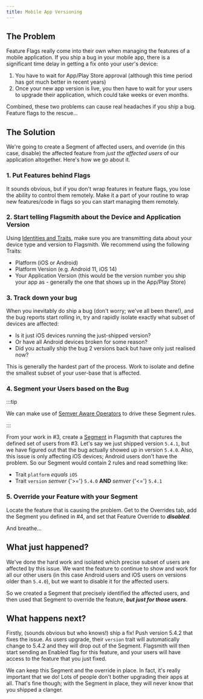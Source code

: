 ```yaml
---
title: Mobile App Versioning
---
```


## The Problem

Feature Flags really come into their own when managing the features of a mobile application. If you ship a bug in your
mobile app, there is a significant time delay in getting a fix onto your user's device:

1. You have to wait for App/Play Store approval (although this time period has got much better in recent years)
2. Once your new app version is live, you then have to wait for your users to upgrade their application, which could
   take weeks or even months.

Combined, these two problems can cause real headaches if you ship a bug. Feature flags to the rescue...

## The Solution

We're going to create a Segment of affected users, and override (in this case, disable) the affected feature from _just
the affected users_ of our application altogether. Here's how we go about it.

### 1. Put Features behind Flags

It sounds obvious, but if you don't wrap features in feature flags, you lose the ability to control them remotely. Make
it a part of your routine to wrap new features/code in flags so you can start managing them remotely.

### 2. Start telling Flagsmith about the Device and Application Version

Using [Identities and Traits](/basic-features/managing-identities.md), make sure you are transmitting data about your
device type and version to Flagsmith. We recommend using the following Traits:

- Platform (iOS or Android)
- Platform Version (e.g. Android 11, iOS 14)
- Your Application Version (this would be the version number you ship your app as - generally the one that shows up in
  the App/Play Store)

### 3. Track down your bug

When you inevitably do ship a bug (don't worry; we've all been there!), and the bug reports start rolling in, try and
rapidly isolate exactly what subset of devices are affected:

- Is it just iOS devices running the just-shipped version?
- Or have all Android devices broken for some reason?
- Did you actually ship the bug 2 versions back but have only just realised now?

This is generally the hardest part of the process. Work to isolate and define the smallest subset of your user-base that
is affected.

### 4. Segment your Users based on the Bug

:::tip

We can make use of [Semver Aware Operators](/basic-features/managing-segments#semver-aware-operators) to drive these
Segment rules.

:::

From your work in #3, create a [Segment](/basic-features/managing-segments.md) in Flagsmith that captures the defined
set of users from #3. Let's say we just shipped version `5.4.1`, but we have figured out that the bug actually showed up
in version `5.4.0`. Also, this issue is only affecting iOS devices; Android users don't have the problem. So our Segment
would contain 2 rules and read something like:

- Trait `platform` _equals_ `iOS`
- Trait `version` _semver_ {'>='} `5.4.0` **AND** _semver_ {'<='} `5.4.1`

### 5. Override your Feature with your Segment

Locate the feature that is causing the problem. Get to the Overrides tab, add the Segment you defined in #4, and set
that Feature Override to **_disabled_**.

And breathe...

## What just happened?

We've done the hard work and isolated which precise subset of users are affected by this issue. We want the feature to
continue to show and work for all our other users (in this case Android users and iOS users on versions older than
`5.4.0`), but we want to disable it for the affected users.

So we created a Segment that precisely identified the affected users, and then used that Segment to override the
feature, **_but just for those users_**.

## What happens next?

Firstly, (sounds obvious but who knows!) ship a fix! Push version 5.4.2 that fixes the issue. As users upgrade, their
`version` trait will automatically change to 5.4.2 and they will drop out of the Segment. Flagsmith will then start
sending an Enabled flag for this feature, and your users will have access to the feature that you just fixed.

We can keep this Segment and the override in place. In fact, it's really important that we do! Lots of people don't
bother upgrading their apps at all. That's fine though; with the Segment in place, they will never know that you shipped
a clanger.
